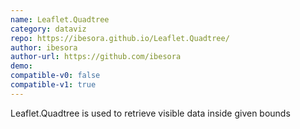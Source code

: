 ```yaml
---
name: Leaflet.Quadtree
category: dataviz
repo: https://ibesora.github.io/Leaflet.Quadtree/
author: ibesora
author-url: https://github.com/ibesora
demo: 
compatible-v0: false
compatible-v1: true
---
```


Leaflet.Quadtree is used to retrieve visible data inside given bounds
